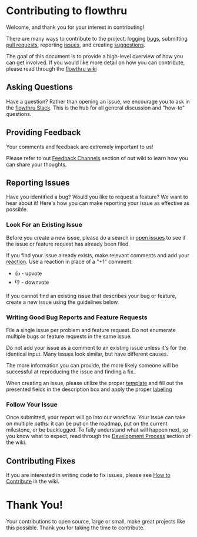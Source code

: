 # Contributing to flowthru

Welcome, and thank you for your interest in contributing!

There are many ways to contribute to the project: logging [bugs](https://github.com/flow-thru/flowthru/issues/new?assignees=&labels=&template=bug_report.md&title=), submitting [pull requests](https://github.com/flow-thru/flowthru/pulls), reporting [issues](https://github.com/flow-thru/flowthru/issues), and creating [suggestions](https://github.com/flow-thru/flowthru/issues/new?assignees=&labels=&template=feature_request.md&title=).

The goal of this document is to provide a high-level overview of how you can get involved. If you would like more detail on how you can contribute, please read through the [flowthru wiki](https://github.com/flow-thru/flowthru/wiki)

## Asking Questions

Have a question? Rather than opening an issue, we encourage you to ask in the [flowthru Slack](https://join.slack.com/t/flowthru/shared_invite/enQtNjYxMDM2Nzc5NDkzLTJiZTU0NGQ0ZTc0NjRjNDMxNDY4ODU0YzA4MTUwZTU5YmMyZTAyZmFiMjY4ZWFkNzI5MDYxMTUyMTY0Mjc3MTQ). This is the hub for all general discussion and "how-to" questions.

## Providing Feedback

Your comments and feedback are extremely important to us!

Please refer to out [Feedback Channels](https://github.com/flow-thru/flowthru/wiki/Feedback-Channels) section of out wiki to learn how you can share your thoughts.

## Reporting Issues

Have you identified a bug? Would you like to request a feature? We want to hear about it! Here's how you can make reporting your issue as effective as possible.

### Look For an Existing Issue

Before you create a new issue, please do a search in [open issues](https://github.com/Microsoft/vscode/issues) to see if the issue or feature request has already been filed.

If you find your issue already exists, make relevant comments and add your [reaction](https://github.com/blog/2119-add-reactions-to-pull-requests-issues-and-comments). Use a reaction in place of a "+1" comment:

* 👍 - upvote
* 👎 - downvote

If you cannot find an existing issue that describes your bug or feature, create a new issue using the guidelines below.

### Writing Good Bug Reports and Feature Requests

File a single issue per problem and feature request. Do not enumerate multiple bugs or feature requests in the same issue.

Do not add your issue as a comment to an existing issue unless it's for the identical input. Many issues look similar, but have different causes.

The more information you can provide, the more likely someone will be successful at reproducing the issue and finding a fix.

When creating an issue, please utilize the proper [template](https://github.com/flow-thru/flowthru/issues/new/choose) and fill out the presented fields in the description box and apply the proper [labeling](https://github.com/flow-thru/flowthru/wiki/Issue-Tracking)

### Follow Your Issue

Once submitted, your report will go into our workflow. Your issue can take on multiple paths: it can be put on the roadmap, put on the current milestone, or be backlogged. To fully understand what will happen next, so you know what to expect, read through the [Development Process](https://github.com/flow-thru/flowthru/wiki/Development-Process) section of the wiki.

## Contributing Fixes

If you are interested in writing code to fix issues,
please see [How to Contribute](https://github.com/Microsoft/vscode/wiki/How-to-Contribute) in the wiki.

# Thank You!

Your contributions to open source, large or small, make great projects like this possible. Thank you for taking the time to contribute.
